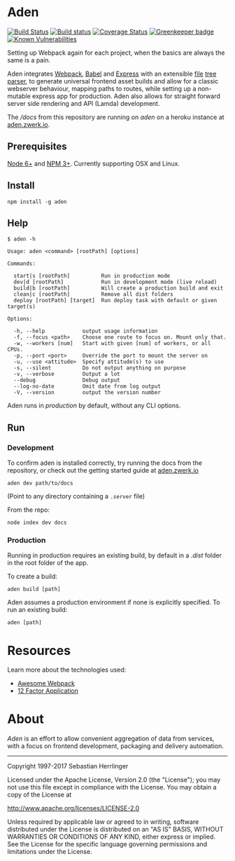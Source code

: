 # Aden

[![Build Status](https://travis-ci.org/kommander/aden.png)](https://travis-ci.org/kommander/aden)
[![Build status](https://ci.appveyor.com/api/projects/status/chkkhb0sgcpmgfyl?svg=true)](https://ci.appveyor.com/project/kommander/aden)
[![Coverage Status](https://coveralls.io/repos/github/kommander/aden/badge.svg?branch=master)](https://coveralls.io/github/kommander/aden?branch=master) [![Greenkeeper badge](https://badges.greenkeeper.io/kommander/aden.svg)](https://greenkeeper.io/)
[![Known Vulnerabilities](https://snyk.io/test/github/kommander/aden/badge.svg)](https://snyk.io/test/github/kommander/aden)

Setting up Webpack again for each project, when the basics are always the same is a pain.

Aden integrates [Webpack](https://github.com/webpack/webpack),
[Babel](https://babeljs.io) and
[Express](http://expressjs.com/) with an extensible [file](https://en.wikipedia.org/wiki/Computer_file) [tree](https://en.wikipedia.org/wiki/Tree_data_structure) [parser](https://en.wikipedia.org/wiki/Parsing),
to generate universal frontend asset builds and allow for a classic webserver behaviour, mapping paths to routes, while setting up a non-mutable express app for production. Aden also allows for straight forward server side rendering and API (Lamda) development.


The _/docs_ from this repository are running on _aden_ on a heroku instance at [aden.zwerk.io](http://aden.zwerk.io).


## Prerequisites
[Node 6+](https://nodejs.org/en/) and [NPM 3+](https://www.npmjs.com/).
Currently supporting OSX and Linux.

## Install
```
npm install -g aden
```

## Help
```
$ aden -h

Usage: aden <command> [rootPath] [options]

Commands:

  start|s [rootPath]          Run in production mode
  dev|d [rootPath]            Run in development mode (live reload)
  build|b [rootPath]          Will create a production build and exit
  clean|c [rootPath]          Remove all dist folders
  deploy [rootPath] [target]  Run deploy task with default or given target(s)

Options:

  -h, --help            output usage information
  -f, --focus <path>    Choose one route to focus on. Mount only that.
  -w, --workers [num]   Start with given [num] of workers, or all CPUs.
  -p, --port <port>     Override the port to mount the server on
  -u, --use <attitude>  Specify attitude(s) to use
  -s, --silent          Do not output anything on purpose
  -v, --verbose         Output a lot
  --debug               Debug output
  --log-no-date         Omit date from log output
  -V, --version         output the version number
```
Aden runs in _production_ by default, without any CLI options.

## Run
### Development
To confirm aden is installed correctly, try running the docs from the repository,
or check out the getting started guide at [aden.zwerk.io](http://aden.zwerk.io)
```
aden dev path/to/docs
```
(Point to any directory containing a `.server` file)

From the repo:
```
node index dev docs
```

### Production
Running in production requires an existing build,
by default in a _.dist_ folder in the root folder of the app.

To create a build:
```
aden build [path]
```

Aden assumes a production environment if none is explicitly specified.
To run an existing build:
```
aden [path]
```

# Resources
Learn more about the technologies used:
 - [Awesome Webpack](https://github.com/webpack-contrib/awesome-webpack)
 - [12 Factor Application](https://12factor.net/)

# About
_Aden_ is an effort to allow convenient aggregation of data from services,
with a focus on frontend development, packaging and delivery automation.

---
Copyright 1997-2017 Sebastian Herrlinger

Licensed under the Apache License, Version 2.0 (the "License");
you may not use this file except in compliance with the License.
You may obtain a copy of the License at

 http://www.apache.org/licenses/LICENSE-2.0

Unless required by applicable law or agreed to in writing, software
distributed under the License is distributed on an "AS IS" BASIS,
WITHOUT WARRANTIES OR CONDITIONS OF ANY KIND, either express or implied.
See the License for the specific language governing permissions and
limitations under the License.
